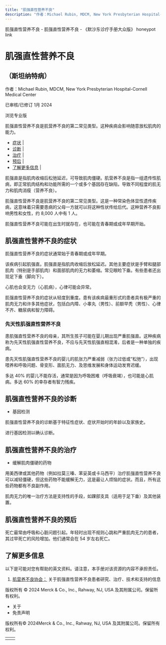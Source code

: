 ```yaml
---
title: "肌强直性营养不良"
description: "作者：Michael Rubin, MDCM, New York Presbyterian Hospital-Cornell Medical Center"
---
```


﻿肌强直性营养不良 \- 肌强直性营养不良 \- 《默沙东诊疗手册大众版》 honeypot link

# 肌强直性营养不良

## （斯坦纳特病）

作者：Michael Rubin, MDCM, New York Presbyterian Hospital-Cornell Medical Center

已审核/已修订 1月 2024

浏览专业版

肌强直性营养不良是肌营养不良的第二常见类型。这种疾病会影响随意放松肌肉的能力。

- [症状](#症状_v49401328_zh) \|
- [诊断](#诊断_v49401338_zh) \|
- [治疗](#治疗_v49401346_zh) \|
- [预后](#预后_v87776977_zh) \|
- [了解更多信息](#了解更多信息_v49401352_zh) \|

肌强直是指肌肉收缩后松弛延迟，可导致肌肉僵硬。肌营养不良是指一组遗传性肌病，即正常肌肉结构和功能所需的一个或多个基因存在缺陷，导致不同程度的肌无力和肌肉消瘦（营养不良）。

肌强直性营养不良是肌营养不良的第二常见类型。这是一种常染色体显性遗传疾病，这意味着只需要患病的父母一方就可以将这种性状传给后代。这种营养不良影响男性和女性，约 8,000 人中有 1 人。

肌强直性营养不良可能在出生时就存在，也可能在青春期或成年早期开始。

## 肌强直性营养不良的症状

肌强直性营养不良的症状通常始于青春期或成年早期。

该疾病引起肌强直。肌强直是指肌肉收缩后放松延迟。其他主要症状是手臂和腿部肌肉（特别是手部肌肉）和面部肌肉的无力和萎缩。常见眼睑下垂。有些患者还出现足下垂（脚向下）。

心肌也会变无力（心肌病），心律可能会异常。

肌强直性营养不良的症状从轻度到重度。患有该疾病最重形式的患者具有极严重的肌肉无力和许多其他症状，包括白内障、小睾丸（男性）、前额早秃（男性）、心律不齐、糖尿病和智力障碍。

### 先天性肌强直性营养不良

患肌强直性营养不良的母亲，其所生孩子可能在婴儿期出现严重肌强直。这种疾病称为先天性肌强直性营养不良，不应与先天性肌强直相混淆，后者是一种单独的疾病。

患先天性肌强直性营养不良的婴儿的肌张力严重减弱（张力过低或“松弛”），出现喂养和呼吸问题、骨变形、面肌无力、及思维发展和身体运动发育迟缓。

多达 40% 的婴儿不能存活，通常是因为呼吸困难（呼吸衰竭），也可能是心肌病。多达 60% 的幸存者有智力残疾。

## 肌强直性营养不良的诊断

- 基因检测


肌强直性营养不良的诊断基于特征性症状、症状开始时的年龄以及家族史。

进行基因检测以确认诊断。

## 肌强直性营养不良的治疗

- 缓解肌肉僵硬的药物


用美西律或其他药物（例如拉莫三嗪、苯妥英或卡马西平）治疗肌强直性营养不良可以减轻僵硬，但这些药物不能缓解无力，这是最让人烦恼的症状。而且，所有这些药物都有不良副作用。

肌肉无力的唯一治疗方法是支持性的手段，如踝部支具（适用于足下垂）及其他装置。

## 肌强直性营养不良的预后

死亡最常由呼吸和心脏问题引起。年轻时出现不规则心跳和严重肌肉无力的患者，其过早死亡的风险增加。他们通常会在 54 岁左右死亡。

## 了解更多信息

以下是可能对您有帮助的英文资料。请注意，本手册对该资源的内容不承担责任。

1. [肌营养不良协会：](https://www.mda.org/disease/myotonic-dystrophy) 关于肌强直性营养不良患者研究、治疗、技术和支持的信息




版权所有 © 2024
Merck & Co., Inc., Rahway, NJ, USA 及其附属公司。保留所有权利。

- 关于
- 免责声明

版权所有© 2024Merck & Co., Inc., Rahway, NJ, USA 及其附属公司。保留所有权利。

|     |     |
| --- | --- |
|  |  |